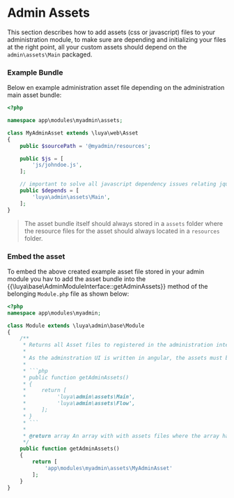 # Admin Assets

This section describes how to add assets (css or javascript) files to your administration module, to make sure are depending and initializing your files at the right point, all your custom assets should depend on the `admin\assets\Main` packaged.

### Example Bundle

Below en example administration asset file depending on the administration main asset bundle:

```php
<?php

namespace app\modules\myadmin\assets;

class MyAdminAsset extends \luya\web\Asset
{
    public $sourcePath = '@myadmin/resources';

    public $js = [
        'js/johndoe.js',
    ];

    // important to solve all javascript dependency issues relating jquery, bower, angular, ...
    public $depends = [
        'luya\admin\assets\Main',
    ];
}
```

> The asset bundle itself should always stored in a `assets` folder where the resource files for the asset should always located in a `resources` folder.

### Embed the asset

To embed the above created example asset file stored in your admin module you hav to add the asset bundle into the {{\luya\base\AdminModuleInterface::getAdminAssets}} method of the belonging `Module.php` file as shown below:

```php
<?php
namespace app\modules\myadmin;

class Module extends \luya\admin\base\Module
{
    /**
     * Returns all Asset files to registered in the administration interfaces.
     * 
     * As the adminstration UI is written in angular, the assets must be pre assigned to the adminisration there for the `getAdminAssets()` method exists.
     * 
     * ```php
     * public function getAdminAssets()
     * {
     *     return [
     *          'luya\admin\assets\Main',
     *          'luya\admin\assets\Flow',
     *     ];
     * }
     * ```
     * 
     * @return array An array with with assets files where the array has no key and the value is the path to the asset class.
     */
    public function getAdminAssets()
    {
        return [
            'app\modules\myadmin\assets\MyAdminAsset'
        ];
    }
}
```
